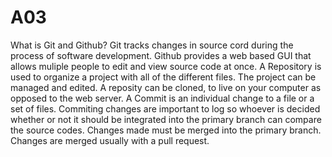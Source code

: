 # A03
What is Git and Github?
Git tracks changes in source cord during the process of software development. Github provides a web based GUI that allows muliple people to edit and view source code at once. 
A Repository is used to organize a project with all of the different files. The project can be managed and edited. A reposity can be cloned, to live on your computer as opposed to the web server. 
A Commit is an individual change to a file or a set of files. Commiting changes are important to log so whoever is decided whether or not it should be integrated into the primary branch can compare the source codes. Changes made must be merged into the primary branch. Changes are merged usually with a pull request.
